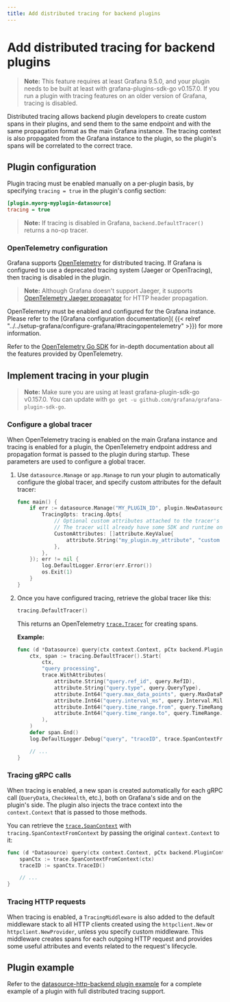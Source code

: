 ```yaml
---
title: Add distributed tracing for backend plugins
---
```


# Add distributed tracing for backend plugins

> **Note:** This feature requires at least Grafana 9.5.0, and your plugin needs to be built at least with grafana-plugins-sdk-go v0.157.0. If you run a plugin with tracing features on an older version of Grafana, tracing is disabled.

Distributed tracing allows backend plugin developers to create custom spans in their plugins, and send them to the same endpoint and with the same propagation format as the main Grafana instance. The tracing context is also propagated from the Grafana instance to the plugin, so the plugin's spans will be correlated to the correct trace.

## Plugin configuration

Plugin tracing must be enabled manually on a per-plugin basis, by specifying `tracing = true` in the plugin's config section:

```ini
[plugin.myorg-myplugin-datasource]
tracing = true
```

> **Note:** If tracing is disabled in Grafana, `backend.DefaultTracer()` returns a no-op tracer.

### OpenTelemetry configuration

Grafana supports [OpenTelemetry](https://opentelemetry.io/) for distributed tracing. If Grafana is configured to use a deprecated tracing system (Jaeger or OpenTracing), then tracing is disabled in the plugin.

> **Note:** Although Grafana doesn't support Jaeger, it supports [OpenTelemetry Jaeger propagator](https://www.npmjs.com/package/@opentelemetry/propagator-jaeger) for HTTP header propagation.

OpenTelemetry must be enabled and configured for the Grafana instance. Please refer to the [Grafana configuration documentation](
{{< relref "../../setup-grafana/configure-grafana/#tracingopentelemetry" >}}) for more information.

Refer to the [OpenTelemetry Go SDK](https://pkg.go.dev/go.opentelemetry.io/otel) for in-depth documentation about all the features provided by OpenTelemetry.

## Implement tracing in your plugin

> **Note:** Make sure you are using at least grafana-plugin-sdk-go v0.157.0. You can update with `go get -u github.com/grafana/grafana-plugin-sdk-go`.

### Configure a global tracer

When OpenTelemetry tracing is enabled on the main Grafana instance and tracing is enabled for a plugin, the OpenTelemetry endpoint address and propagation format is passed to the plugin during startup. These parameters are used to configure a global tracer.

1. Use `datasource.Manage` or `app.Manage` to run your plugin to automatically configure the global tracer, and specify custom attributes for the default tracer:

   ```go
   func main() {
       if err := datasource.Manage("MY_PLUGIN_ID", plugin.NewDatasource, datasource.ManageOpts{
           TracingOpts: tracing.Opts{
               // Optional custom attributes attached to the tracer's resource.
               // The tracer will already have some SDK and runtime ones pre-populated.
               CustomAttributes: []attribute.KeyValue{
                   attribute.String("my_plugin.my_attribute", "custom value"),
               },
           },
       }); err != nil {
           log.DefaultLogger.Error(err.Error())
           os.Exit(1)
       }
   }
   ```

1. Once you have configured tracing, retrieve the global tracer like this:

   ```go
   tracing.DefaultTracer()
   ```

   This returns an OpenTelemetry [`trace.Tracer`](https://pkg.go.dev/go.opentelemetry.io/otel/trace#Tracer) for creating spans.

   **Example:**

   ```go
   func (d *Datasource) query(ctx context.Context, pCtx backend.PluginContext, query backend.DataQuery) (backend.DataResponse, error) {
       ctx, span := tracing.DefaultTracer().Start(
           ctx,
           "query processing",
           trace.WithAttributes(
               attribute.String("query.ref_id", query.RefID),
               attribute.String("query.type", query.QueryType),
               attribute.Int64("query.max_data_points", query.MaxDataPoints),
               attribute.Int64("query.interval_ms", query.Interval.Milliseconds()),
               attribute.Int64("query.time_range.from", query.TimeRange.From.Unix()),
               attribute.Int64("query.time_range.to", query.TimeRange.To.Unix()),
           ),
       )
       defer span.End()
       log.DefaultLogger.Debug("query", "traceID", trace.SpanContextFromContext(ctx).TraceID())

       // ...
   }
   ```

### Tracing gRPC calls

When tracing is enabled, a new span is created automatically for each gRPC call (`QueryData`, `CheckHealth`, etc.), both on Grafana's side and on the plugin's side. The plugin also injects the trace context into the `context.Context` that is passed to those methods.

You can retrieve the [`trace.SpanContext`](https://pkg.go.dev/go.opentelemetry.io/otel/trace#SpanContext) with `tracing.SpanContextFromContext` by passing the original `context.Context` to it:

```go
func (d *Datasource) query(ctx context.Context, pCtx backend.PluginContext, query backend.DataQuery) (backend.DataResponse, error) {
    spanCtx := trace.SpanContextFromContext(ctx)
    traceID := spanCtx.TraceID()

    // ...
}
```

### Tracing HTTP requests

When tracing is enabled, a `TracingMiddleware` is also added to the default middleware stack to all HTTP clients created using the `httpclient.New` or `httpclient.NewProvider`, unless you specify custom middleware. This middleware creates spans for each outgoing HTTP request and provides some useful attributes and events related to the request's lifecycle.

## Plugin example

Refer to the [datasource-http-backend plugin example](https://github.com/grafana/grafana-plugin-examples/tree/main/examples/datasource-http-backend) for a complete example of a plugin with full distributed tracing support.
